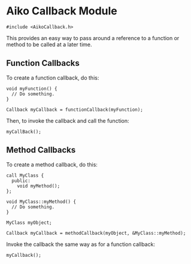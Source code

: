 Aiko Callback Module
====================

    #include <AikoCallback.h>

This provides an easy way to pass around a reference to a function or method
to be called at a later time.

Function Callbacks
------------------

To create a function callback, do this:

    void myFunction() {
      // Do something.
    }

    Callback myCallback = functionCallback(myFunction);

Then, to invoke the callback and call the function:

    myCallBack();

Method Callbacks
----------------

To create a method callback, do this:

    call MyClass {
      public:
        void myMethod();
    };

    void MyClass::myMethod() {
      // Do something.
    }

    MyClass myObject;
    
    Callback myCallback = methodCallback(myObject, &MyClass::myMethod);

Invoke the callback the same way as for a function callback:

    myCallback();
